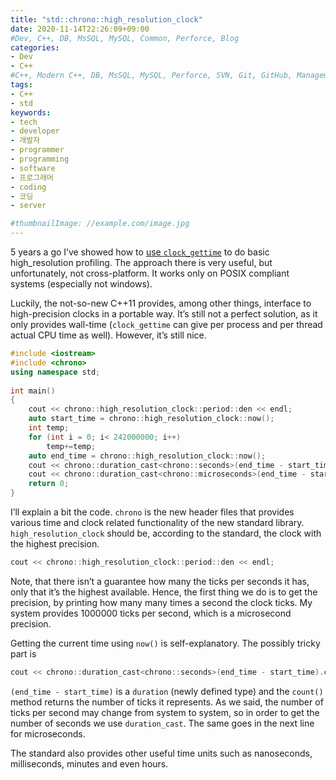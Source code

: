 ```yaml
---
title: "std::chrono::high_resolution_clock"
date: 2020-11-14T22:26:09+09:00
#Dev, C++, DB, MsSQL, MySQL, Common, Perforce, Blog
categories:
- Dev
- C++
#C++, Modern C++, DB, MsSQL, MySQL, Perforce, SVN, Git, GitHub, Management, Blog, Hugo, Architecture
tags:
- C++
- std
keywords:
- tech
- developer
- 개발자
- programmer
- programming
- software
- 프로그래머
- coding
- 코딩
- server

#thumbnailImage: //example.com/image.jpg
---
```


5 years a go I’ve showed how to [use `clock_gettime`](https://www.guyrutenberg.com/2007/09/22/profiling-code-using-clock_gettime/) to do basic high_resolution profiling. The approach there is very useful, but unfortunately, not cross-platform. It works only on POSIX compliant systems (especially not windows).

<!--more-->

Luckily, the not-so-new C++11 provides, among other things, interface to high-precision clocks in a portable way. It’s still not a perfect solution, as it only provides wall-time (`clock_gettime` can give per process and per thread actual CPU time as well). However, it’s still nice.

```cpp
#include <iostream>
#include <chrono>
using namespace std;
 
int main()
{
	cout << chrono::high_resolution_clock::period::den << endl;
	auto start_time = chrono::high_resolution_clock::now();
	int temp;
	for (int i = 0; i< 242000000; i++)
		temp+=temp;
	auto end_time = chrono::high_resolution_clock::now();
	cout << chrono::duration_cast<chrono::seconds>(end_time - start_time).count() << ":";
	cout << chrono::duration_cast<chrono::microseconds>(end_time - start_time).count() << ":";
	return 0;
}
```

I’ll explain a bit the code. `chrono` is the new header files that provides various time and clock related functionality of the new standard library. `high_resolution_clock` should be, according to the standard, the clock with the highest precision.

```cpp
cout << chrono::high_resolution_clock::period::den << endl;
```

Note, that there isn’t a guarantee how many the ticks per seconds it has, only that it’s the highest available. Hence, the first thing we do is to get the precision, by printing how many many times a second the clock ticks. My system provides 1000000 ticks per second, which is a microsecond precision.

Getting the current time using `now()` is self-explanatory. The possibly tricky part is

```cpp
cout << chrono::duration_cast<chrono::seconds>(end_time - start_time).count() << ":";
```

`(end_time - start_time)` is a `duration` (newly defined type) and the `count()` method returns the number of ticks it represents. As we said, the number of ticks per second may change from system to system, so in order to get the number of seconds we use `duration_cast`. The same goes in the next line for microseconds.

The standard also provides other useful time units such as nanoseconds, milliseconds, minutes and even hours.